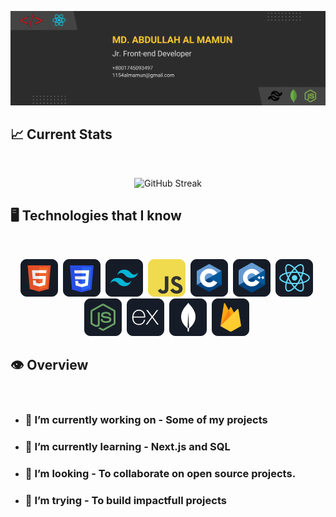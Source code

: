 ![I am a Junior Front-end developer. ](https://github.com/A1-mamun/A1-mamun/blob/main/Banner/Github%20Banner.png)

## :chart_with_upwards_trend: Current Stats

<br />
<p align="center">
   <picture><img width="60%" src="https://streak-stats.demolab.com?user=A1-mamun&theme=dark-minimalist&border_radius=5" alt="GitHub Streak"/></picture>
<p/>

## 🖥️ Technologies that I know

<br/>

<p align="center">
   <picture><img title="HTML" src="https://github.com/A1-mamun/A1-mamun/blob/main/icon/HTML.png"/></picture>&nbsp;
   <picture><img title="CSS" src="https://github.com/A1-mamun/A1-mamun/blob/main/icon/css.png"/></picture>&nbsp;
   <picture><img title="TailwindCss" src="https://github.com/A1-mamun/A1-mamun/blob/main/icon/tailwind.png"/></picture>&nbsp;
   <picture><img title="JavaScript" src="https://github.com/A1-mamun/A1-mamun/blob/main/icon/JavaScript.png"/></picture>&nbsp;
   <picture><img title="C" src="https://github.com/A1-mamun/A1-mamun/blob/main/icon/c.png"/></picture>&nbsp;
   <picture><img title="C++" src="https://github.com/A1-mamun/A1-mamun/blob/main/icon/cpp.png"/></picture>&nbsp;
   <picture><img title="ReactJS" src="https://github.com/A1-mamun/A1-mamun/blob/main/icon/react.png"/></picture>&nbsp;
   <picture><img title="NodeJS" src="https://github.com/A1-mamun/A1-mamun/blob/main/icon/node.png"/></picture>&nbsp;
   <picture><img title="ExpressJS" src="https://github.com/A1-mamun/A1-mamun/blob/main/icon/express.png"/></picture>&nbsp;
   <picture><img title="MongoDb" src="https://github.com/A1-mamun/A1-mamun/blob/main/icon/mongo.png"/></picture>&nbsp;
   <picture><img title="Firebase" src="https://github.com/A1-mamun/A1-mamun/blob/main/icon/firebase.png"/></picture>&nbsp;
<p/>


## 👁️ Overview
<br/>

- ### 🔭 I’m currently working on - Some of my projects
- ### 🌱 I’m currently learning - Next.js and SQL
- ### 👯 I’m looking - To collaborate on open source projects.
- ### 🤔 I’m trying - To build impactfull projects
